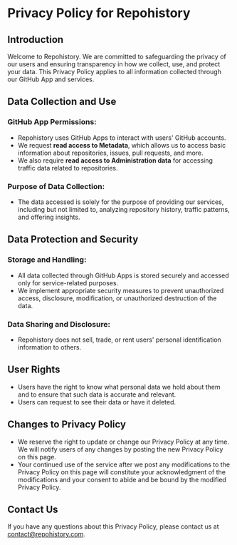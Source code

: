 # Privacy Policy for Repohistory

## Introduction
Welcome to Repohistory. We are committed to safeguarding the privacy of our users and ensuring transparency in how we collect, use, and protect your data. This Privacy Policy applies to all information collected through our GitHub App and services.

## Data Collection and Use
### GitHub App Permissions: 
- Repohistory uses GitHub Apps to interact with users' GitHub accounts. 
- We request **read access to Metadata**, which allows us to access basic information about repositories, issues, pull requests, and more.
- We also require **read access to Administration data** for accessing traffic data related to repositories.

### Purpose of Data Collection:
- The data accessed is solely for the purpose of providing our services, including but not limited to, analyzing repository history, traffic patterns, and offering insights.

## Data Protection and Security
### Storage and Handling:
- All data collected through GitHub Apps is stored securely and accessed only for service-related purposes.
- We implement appropriate security measures to prevent unauthorized access, disclosure, modification, or unauthorized destruction of the data.

### Data Sharing and Disclosure:
- Repohistory does not sell, trade, or rent users' personal identification information to others.

## User Rights
- Users have the right to know what personal data we hold about them and to ensure that such data is accurate and relevant.
- Users can request to see their data or have it deleted.

## Changes to Privacy Policy
- We reserve the right to update or change our Privacy Policy at any time. We will notify users of any changes by posting the new Privacy Policy on this page.
- Your continued use of the service after we post any modifications to the Privacy Policy on this page will constitute your acknowledgment of the modifications and your consent to abide and be bound by the modified Privacy Policy.

## Contact Us
If you have any questions about this Privacy Policy, please contact us at contact@repohistory.com.
